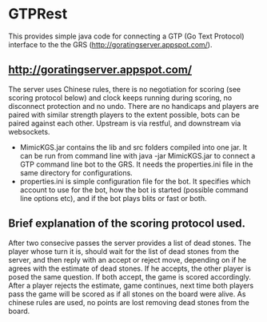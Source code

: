 # GTPRest
This provides simple java code for connecting a GTP (Go Text Protocol) interface to the the GRS (http://goratingserver.appspot.com/).

## http://goratingserver.appspot.com/
The server uses Chinese rules, there is no negotiation for scoring (see scoring protocol below) and clock keeps running during scoring, no disconnect protection and no undo. There are no handicaps and players are paired with similar strength players to the extent possible, bots can be paired against each other. Upstream is via restful, and downstream via websockets.

- MimicKGS.jar contains the lib and src folders compiled into one jar. It can be run from command line with java -jar MimicKGS.jar to connect a GTP command line bot to the GRS. It needs the properties.ini file in the same directory for configurations.
- properties.ini is simple configuration file for the bot. It specifies which account to use for the bot, how the bot is started (possible command line options etc), and if the bot plays blits or fast or both.

## Brief explanation of the scoring protocol used.
After two consecive passes the server provides a list of dead stones. The player whose turn it is, should wait for the list of dead stones from the server, and then reply with an accept or reject move, depending on if he agrees with the estimate of dead stones. If he accepts, the other player is posed the same question. If both accept, the game is scored accordingly. After a player rejects the estimate, game continues, next time both players pass the game will be scored as if all stones on the board were alive. As chinese rules are used, no points are lost removing dead stones from the board.
